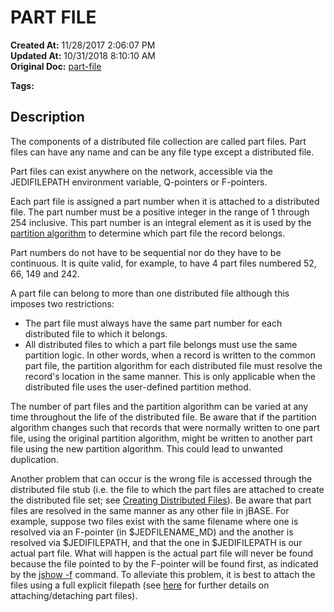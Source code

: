 # PART FILE 

**Created At:** 11/28/2017 2:06:07 PM  
**Updated At:** 10/31/2018 8:10:10 AM  
**Original Doc:** [part-file](https://docs.jbase.com/44203-distributed-files/part-file)  

**Tags:**
<badge text='distributed files' vertical='middle' />

## Description 

The components of a distributed file collection are called part files. Part files can have any name and can be any file type except a distributed file.

Part files can exist anywhere on the network, accessible via the JEDIFILEPATH environment variable, Q-pointers or F-pointers.

Each part file is assigned a part number when it is attached to a distributed file. The part number must be a positive integer in the range of 1 through 254 inclusive. This part number is an integral element as it is used by the [partition algorithm](289127-partition-algorithm) to determine which part file the record belongs.

Part numbers do not have to be sequential nor do they have to be continuous. It is quite valid, for example, to have 4 part files numbered 52, 66, 149 and 242.

A part file can belong to more than one distributed file although this imposes two restrictions:

- The part file must always have the same part number for each distributed file to which it belongs.
- All distributed files to which a part file belongs must use the same partition logic. In other words, when a record is written to the common part file, the partition algorithm for each distributed file must resolve the record's location in the same manner. This is only applicable when the distributed file uses the user-defined partition method.


The number of part files and the partition algorithm can be varied at any time throughout the life of the distributed file. Be aware that if the partition algorithm changes such that records that were normally written to one part file, using the original partition algorithm, might be written to another part file using the new partition algorithm. This could lead to unwanted duplication.

Another problem that can occur is the wrong file is accessed through the distributed file stub (i.e. the file to which the part files are attached to create the distributed file set; see [Creating Distributed Files](creating-distributed-files)). Be aware that part files are resolved in the same manner as any other file in jBASE. For example, suppose two files exist with the same filename where one is resolved via an F-pointer (in $JEDFILENAME\_MD) and the another is resolved via $JEDIFILEPATH, and that the one in $JEDIFILEPATH is our actual part file. What will happen is the actual part file will never be found because the file pointed to by the F-pointer will be found first, as indicated by the [jshow -f](jshow) command. To alleviate this problem, it is best to attach the files using a full explicit filepath (see [here](attaching-and-detaching-part-files) for further details on attaching/detaching part files).
